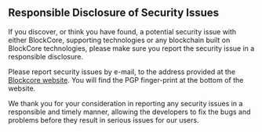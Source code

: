 Responsible Disclosure of Security Issues
-----------------------

If you discover, or think you have found, a potential security issue with either BlockCore, supporting technologies or any blockchain built on BlockCore technologies, please make sure you report the security issue in a responsible disclosure.

Please report security issues by e-mail, to the address provided at the [Blockcore website](http://blockcore.net/). You will find the PGP finger-print at the bottom of the website.

We thank you for your consideration in reporting any security issues in a responsible and timely manner, allowing the 
developers to fix the bugs and problems before they result in serious issues for our users.